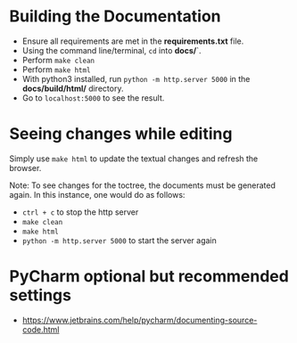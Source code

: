 # Building the Documentation
* Ensure all requirements are met in the **requirements.txt** file.
* Using the command line/terminal, `cd` into **docs/**`.
* Perform `make clean`
* Perform `make html`
* With python3 installed, run `python -m http.server 5000` in the **docs/build/html/** directory.
* Go to `localhost:5000` to see the result.

# Seeing changes while editing
Simply use `make html` to update the textual changes and refresh the browser.

Note: To see changes for the toctree, the documents must be generated again. In this instance, one would do as follows:
* `ctrl + c` to stop the http server
* `make clean`
* `make html`
* `python -m http.server 5000` to start the server again

# PyCharm optional but recommended settings
* https://www.jetbrains.com/help/pycharm/documenting-source-code.html